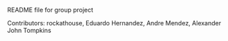 README file for group project

Contributors: rockathouse, Eduardo Hernandez, Andre Mendez, Alexander John Tompkins